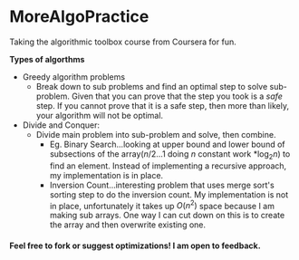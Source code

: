 # MoreAlgoPractice


Taking the algorithmic toolbox course from Coursera for fun.

**Types of algorthms**

- Greedy algorithm problems
  - Break down to sub problems and find an optimal step to solve sub-problem. Given that you can prove that the step you took is a *safe* step. If you cannot prove that it is a safe step, then more than likely, your algorithm will not be optimal.
- Divide and Conquer:
  - Divide main problem into sub-problem and solve, then combine.
    - Eg. Binary Search...looking at upper bound and lower bound of subsections of the array($n/2...1$ doing $n$ constant work $* \log_2n$) to find an element. Instead of implementing a recursive approach, my implementation is in place.
    - Inversion Count...interesting problem that uses merge sort's sorting step to do the inversion count. My implementation is not in place, unfortunately it takes up $O(n^2)$ space because I am making sub arrays. One way I can cut down on this is to create the array and then overwrite existing one.

#### Feel free to fork or suggest optimizations! I am open to feedback.